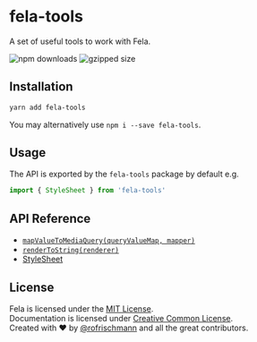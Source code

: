 # fela-tools

A set of useful tools to work with Fela.

<img alt="npm downloads" src="https://img.shields.io/npm/dm/fela-tools.svg"> <img alt="gzipped size" src="https://img.shields.io/badge/gzipped-0.53kb-brightgreen.svg">

## Installation
```sh
yarn add fela-tools
```
You may alternatively use `npm i --save fela-tools`.


## Usage
The API is exported by the `fela-tools` package by default e.g.

```javascript
import { StyleSheet } from 'fela-tools'
```

## API Reference

* [`mapValueToMediaQuery(queryValueMap, mapper)`](docs/mapValueToMediaQuery.md)
* [`renderToString(renderer)`](docs/renderToString.md)
* [StyleSheet](docs/StyleSheet.md)

## License
Fela is licensed under the [MIT License](http://opensource.org/licenses/MIT).<br>
Documentation is licensed under [Creative Common License](http://creativecommons.org/licenses/by/4.0/).<br>
Created with ♥ by [@rofrischmann](http://rofrischmann.de) and all the great contributors.
